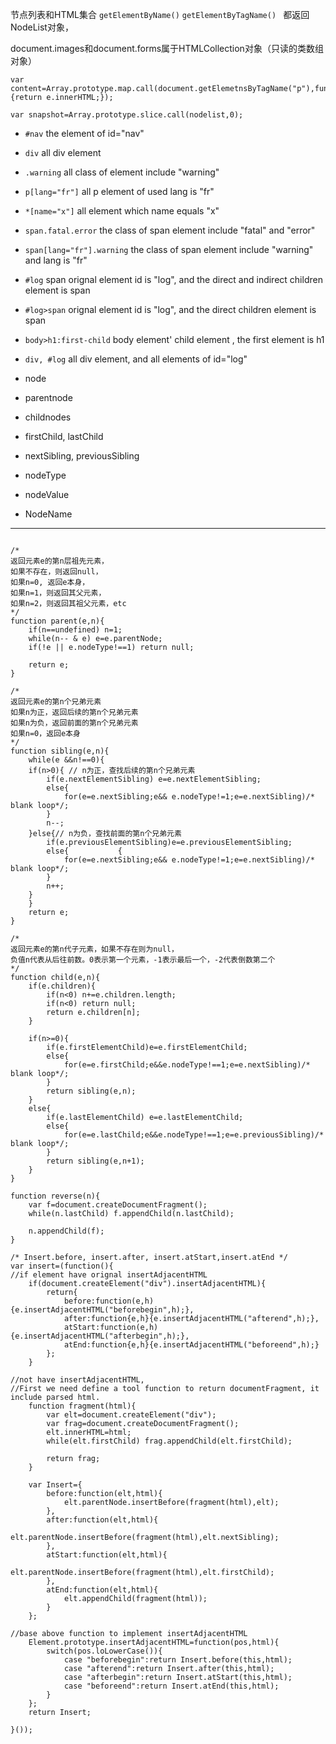节点列表和HTML集合
`getElementByName()`
`getElementByTagName() `
都返回NodeList对象，

document.images和document.forms属于HTMLCollection对象（只读的类数组对象）


	var content=Array.prototype.map.call(document.getElemetnsByTagName("p"),function(e){return e.innerHTML;});

	var snapshot=Array.prototype.slice.call(nodelist,0);


*	`#nav` the element of id="nav"
*	`div` all div element
*	`.warning` all class of element include "warning"
*	`p[lang="fr"]` all p element of used lang is "fr"
*	`*[name="x"]` all element which name equals "x"
*	`span.fatal.error` the class of span element include "fatal" and "error"
*	`span[lang="fr"].warning`  the class of span element include "warning" and lang is "fr"
*	`#log` span orignal element id is "log", and the direct and indirect children element is span
*	`#log>span` orignal element id is "log", and the direct children element is span
*	`body>h1:first-child` body element' child element , the first element is h1
*	`div, #log` all div element, and all elements of id="log"

*	node
*	parentnode
*	childnodes
*	firstChild, lastChild
*	nextSibling, previousSibling
*	nodeType
*	nodeValue
*	NodeName
----------------------
<pre><code>
/*
返回元素e的第n层祖先元素，
如果不存在，则返回null，
如果n=0, 返回e本身，
如果n=1，则返回其父元素，
如果n=2，则返回其祖父元素，etc
*/
function parent(e,n){
	if(n==undefined) n=1;
	while(n-- & e) e=e.parentNode;
	if(!e || e.nodeType!==1) return null;

	return e;
}

/*
返回元素e的第n个兄弟元素
如果n为正，返回后续的第n个兄弟元素
如果n为负，返回前面的第n个兄弟元素
如果n=0，返回e本身
*/
function sibling(e,n){
	while(e &&n!==0){
	if(n>0){ // n为正，查找后续的第n个兄弟元素
		if(e.nextElementSibling) e=e.nextElementSibling;
		else{
			for(e=e.nextSibling;e&& e.nodeType!=1;e=e.nextSibling)/* blank loop*/;
		}
		n--;
	}else{// n为负，查找前面的第n个兄弟元素
		if(e.previousElementSibling)e=e.previousElementSibling;
		else{			{
			for(e=e.nextSibling;e&& e.nodeType!=1;e=e.nextSibling)/* blank loop*/;
		}
		n++;
	}
	}
	return e;
}

/*
返回元素e的第n代子元素，如果不存在则为null，
负值n代表从后往前数。0表示第一个元素，-1表示最后一个，-2代表倒数第二个
*/
function child(e,n){
	if(e.children){
		if(n<0) n+=e.children.length;
		if(n<0) return null;
		return e.children[n];
	}

	if(n>=0){
		if(e.firstElementChild)e=e.firstElementChild;
		else{
			for(e=e.firstChild;e&&e.nodeType!==1;e=e.nextSibling)/* blank loop*/;
		}
		return sibling(e,n);
	}
	else{
		if(e.lastElementChild) e=e.lastElementChild;
		else{
			for(e=e.lastChild;e&&e.nodeType!==1;e=e.previousSibling)/* blank loop*/;	
		}
		return sibling(e,n+1);
	}
}

function reverse(n){
	var f=document.createDocumentFragment();
	while(n.lastChild) f.appendChild(n.lastChild);

	n.appendChild(f);
}

/* Insert.before, insert.after, insert.atStart,insert.atEnd */
var insert=(function(){
//if element have orignal insertAdjacentHTML
	if(document.createElement("div").insertAdjacentHTML){
		return{
			before:function(e,h){e.insertAdjacentHTML("beforebegin",h);},
			after:function{e,h}{e.insertAdjacentHTML("afterend",h);},
			atStart:function(e,h){e.insertAdjacentHTML("afterbegin",h);},
			atEnd:function{e,h}{e.insertAdjacentHTML("beforeend",h);}
		};
	}

//not have insertAdjacentHTML,
//First we need define a tool function to return documentFragment, it include parsed html.
	function fragment(html){
		var elt=document.createElement("div");
		var frag=document.createDocumentFragment();
		elt.innerHTML=html;
		while(elt.firstChild) frag.appendChild(elt.firstChild);
		
		return frag;
	}

	var Insert={
		before:function(elt,html){
			elt.parentNode.insertBefore(fragment(html),elt);
		},
		after:function(elt,html){
			elt.parentNode.insertBefore(fragment(html),elt.nextSibling);
		},
		atStart:function(elt,html){
			elt.parentNode.insertBefore(fragment(html),elt.firstChild);
		},
		atEnd:function(elt,html){
			elt.appendChild(fragment(html));
		}
	};

//base above function to implement insertAdjacentHTML
	Element.prototype.insertAdjacentHTML=function(pos,html){
		switch(pos.loLowerCase()){
			case "beforebegin":return Insert.before(this,html);
			case "afterend":return Insert.after(this,html);
			case "afterbegin":return Insert.atStart(this,html);
			case "beforeend":return Insert.atEnd(this,html);
		}
	};
	return Insert;

}());

</code></pre>
